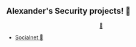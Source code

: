 ## Alexander's Security projects! 👋

<p align="center">
<a href="https://github.com/alexliqu09/alexliqu09/blob/main/ai.md">🤖</a>
<a href="https://github.com/alexliqu09/alexliqu09/blob/main/cibersecurity.md"🔑></a>
</p>

- [Socialnet 🔑](https://github.com/alexliqu09/SocialNet)